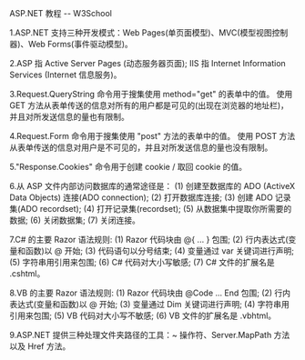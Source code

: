 ASP.NET 教程 -- W3School

1.ASP.NET 支持三种开发模式：Web Pages(单页面模型)、MVC(模型视图控制器)、Web Forms(事件驱动模型)。

2.ASP 指 Active Server Pages (动态服务器页面); 
  IIS 指 Internet Information Services (Internet 信息服务)。

3.Request.QueryString 命令用于搜集使用 method="get" 的表单中的值。
使用 GET 方法从表单传送的信息对所有的用户都是可见的(出现在浏览器的地址栏)，并且对所发送信息的量也有限制。

4.Request.Form 命令用于搜集使用 "post" 方法的表单中的值。
使用 POST 方法从表单传送的信息对用户是不可见的，并且对所发送信息的量也没有限制。

5."Response.Cookies" 命令用于创建 cookie / 取回 cookie 的值。

6.从 ASP 文件内部访问数据库的通常途径是：
  (1) 创建至数据库的 ADO (ActiveX Data Objects) 连接(ADO connection);
  (2) 打开数据库连接;
  (3) 创建 ADO 记录集(ADO recordset);
  (4) 打开记录集(recordset);
  (5) 从数据集中提取你所需要的数据;
  (6) 关闭数据集;
  (7) 关闭连接。
 
7.C# 的主要 Razor 语法规则:
  (1) Razor 代码块由 @{ ... } 包围;
  (2) 行内表达式(变量和函数)以 @ 开始;
  (3) 代码语句以分号结束;
  (4) 变量通过 var 关键词进行声明;
  (5) 字符串用引用来包围;
  (6) C# 代码对大小写敏感;
  (7) C# 文件的扩展名是 .cshtml。

8.VB 的主要 Razor 语法规则:
  (1) Razor 代码块由 @Code ... End 包围;
  (2) 行内表达式(变量和函数)以 @ 开始;
  (3) 变量通过 Dim 关键词进行声明;
  (4) 字符串用引用来包围;
  (5) VB 代码对大小写不敏感;
  (6) VB 文件的扩展名是 .vbhtml。

9.ASP.NET 提供三种处理文件夹路径的工具：~ 操作符、Server.MapPath 方法以及 Href 方法。
